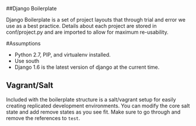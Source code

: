 ##Django Boilerplate

Django Boilerplate is a set of project layouts that through trial and error we use
as a best practice.  Details about each project are stored in conf/project.py and are imported to
allow for maximum re-usability.


#Assumptions

* Python 2.7, PIP, and virtualenv installed.
* Use south
* Django 1.6 is the latest version of django at the current time.


## Vagrant/Salt

Included with the boilerplate structure is a salt/vagrant setup for easily
creating replicated development environments.  You can modify the core salt state
and add remove states as you see fit.  Make sure to go through  and remove the references
to ``test``.


